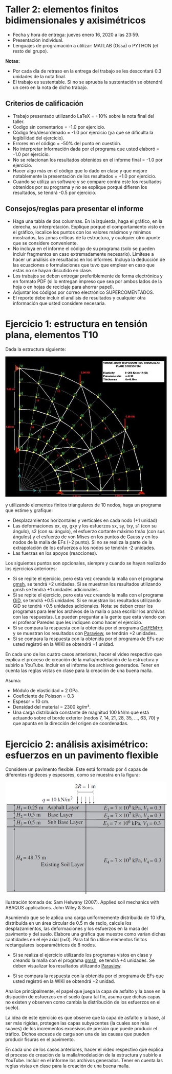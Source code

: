 # Taller 2: elementos finitos bidimensionales y axisimétricos

* Fecha y hora de entrega: jueves enero 16, 2020 a las 23:59.
* Presentación individual.
* Lenguajes de programación a utilizar: MATLAB (Ossa) o PYTHON (el resto del grupo).

**Notas:** 
* Por cada día de retraso en la entrega del trabajo se les descontará 0.3 unidades de la nota final.
* El trabajo es sustentable. Si no se aprueba la sustentación se obtendrá un cero en la nota de dicho trabajo.

## Criterios de calificación
* Trabajo presentado utilizando LaTeX = +10% sobre la nota final del taller.
* Codigo sin comentarios = -1.0 por ejercicio.
* Código feo/desordenado = -1.0 por ejercicio (ya que se dificulta la legibilidad del ejercicio).
* Errores en el código = -50% del punto en cuestión.
* No interpretar información dada por el programa que usted elaboró = -1.0 por ejercicio.
* No se relacionan los resultados obtenidos en el informe final = -1.0 por ejercicio.
* Hacer algo más en el código que lo dado en clase y que mejore notablemente la presentación de los resultados = +1.0 por ejercicio.
* Cuando se utiliza un software y se compare contra este los resultados obtenidos por su programa y no se explique porqué difieren los resultados, se tendrá -0.5 por ejercicio.

## Consejos/reglas para presentar el informe
* Haga una tabla de dos columnas. En la izquierda, haga el gráfico, en la derecha, su interpretación. Explique porqué el comportamiento visto en el gráfico, localice los puntos con los valores máximos y mínimos mostrados, las zonas críticas de la estructura, y cualquier otro apunte que se considere conveniente.
* No incluya en el informe el código de su programa (solo se pueden incluir fragmentos en caso extremadamente necesario). Limítese a hacer un análisis de resultados en los informes. Incluya la deducción de las ecuaciones o formulaciones que tuvo que emplear en caso que estas no se hayan discutido en clase.
* Los trabajos se deben entregar preferiblemente de forma electrónica y en formato PDF (si lo entregan impreso que sea por ambos lados de la hoja o en hojas de reciclaje para ahorrar papel). 
* Adjuntar los códigos por correo electrónico SUPERCOMENTADOS. 
* El reporte debe incluir el análisis de resultados y cualquier otra información que usted considere necesaria.

# Ejercicio 1: estructura en tensión plana, elementos T10
Dada la estructura siguiente:

![taller_T10.jpg](figs/taller_T10.jpg)

y utilizando elementos finitos triangulares de 10 nodos, haga un programa que estime y grafique:
* Desplazamientos horizontales y verticales en cada nodo (+1 unidad)
* Las deformaciones ex, ey, gxy y los esfuerzos sx, sy, txy, s1 (con su ángulo), s2 (con su ángulo), el esfuerzo cortante máximo tmáx (con sus ángulos) y el esfuerzo de von Mises en los puntos de Gauss y en los nodos de la malla de EFs (+2 punto). Si no se realiza la parte de la extrapolación de los esfuerzos a los nodos se tendrán -2 unidades.
* Las fuerzas en los apoyos (reacciones).

Los siguientes puntos son opcionales, siempre y cuando se hayan realizado los ejercicios anteriores:
 * Si se repite el ejercicio, pero esta vez creando la malla con el programa [gmsh](http://gmsh.info/), se tendrá +2 unidades. Si se muestran los resultados utilizando gmsh se tendrá +1 unidades adicionales. 
 * Si se repite el ejercicio, pero esta vez creando la malla con el programa [GiD](https://www.gidhome.com/), se tendrá +0.5 unidades. Si se muestran los resultados utilizando GiD se tendrá +0.5 unidades adicionales. Nota: se deben crear los programas para leer los archivos de la malla o para escribir los archivos con las respuestas. Le pueden preguntar a la gente que está viendo con el profesor Paredes que les indiquen como hacer el ejercicio.
 * Si se compara la respuesta con la obtenida por el programa [GetFEM++](http://getfem.org/index.html) y se muestran los resultados con [Paraview](https://www.paraview.org/), se tendrán +2 unidades.
 * Si se compara la respuesta con la obtenida por el programa de EFs que usted registró en la WIKI se obtendrá +1 unidad.

En cada uno de los cuatro casos anteriores, hacer el video respectivo que explica el proceso de creación de la malla/modelación de la estructura y subirlo a YouTube. Incluir en el informe los archivos generados. Tener en cuenta las reglas vistas en clase para la creación de una buena malla.

Asuma:
* Módulo de elasticidad = 2 GPa.
* Coeficiente de Poisson = 0.3
* Espesor = 10 cm.
* Densidad del material = 2300 kg/m³.
* Una carga distribuída constante de magnitud 100 kN/m que está actuando sobre el borde exterior (nodos 7, 14, 21, 28, 35, ..., 63, 70) y que apunta en la dirección del origen de coordenadas.
<!--- 
X(theta) = 1 + theta, Y(theta) = theta^2, teniendo en cuenta que theta varía entre 0 y pi/2
--->

# Ejercicio 2: análisis axisimétrico: esfuerzos en un pavimento flexible

Considere un pavimento flexible. Este está formado por 4 capas de diferentes rigideces y espesores, como se muestra en la figura:

![figs/pavimento_axisimetrico.png](figs/pavimento_axisimetrico.png)

Ilustración tomada de: Sam Helwany (2007). Applied soil mechanics with ABAQUS applications. John Wiley & Sons.

Asumiendo que se le aplica una carga uniformemente distribuída de 10 kPa, distribuída en un área circular de 0.5 m de radio, calcule los desplazamientos, las deformaciones y los esfuerzos en la masa del pavimento y del suelo. Elabore una gráfica que muestre como varían dichas cantidades en el eje axial (r=0). Para tal fin utilice elementos finitos rectangulares isoparamétricos de 8 nodos.

* Si se realiza el ejercicio utilizando los programas vistos en clase y creando la malla con el programa [gmsh](http://gmsh.info/), se tendrá +4 unidades. Se deben visualizar los resultados utilizando [Paraview](https://www.paraview.org/).

 * Si se compara la respuesta con la obtenida por el programa de EFs que usted registró en la WIKI se obtendrá +2 unidad.

Analice principalmente, el papel que juega la capa de asfalto y la base en la disipación de esfuerzos en el suelo (para tal fin, asuma que dichas capas no existen y observen como cambia la distribución de los esfuerzos en el suelo).

La idea de este ejercicio es que observe que la capa de asfalto y la base, al ser más rígidas, protegen las capas subyacentes (la cuales son más suaves) de los incrementos excesivos de presión que puede producir el tráfico. Dichos excesos de carga son una de las causas que pueden producir fisuras en el pavimento.

En cada uno de los casos anteriores, hacer el video respectivo que explica el proceso de creación de la malla/modelación de la estructura y subirlo a YouTube. Incluir en el informe los archivos generados. Tener en cuenta las reglas vistas en clase para la creación de una buena malla.
